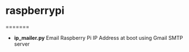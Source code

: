 # raspberrypi
=======

- **ip_mailer.py** Email Raspberry Pi IP Address at boot using Gmail SMTP server